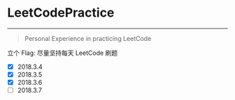 # LeetCodePractice

-------

> Personal Experience in practicing LeetCode

立个 Flag: 尽量坚持每天 LeetCode 刷题

-   [x] 2018.3.4
-   [x] 2018.3.5
-   [x] 2018.3.6
-   [ ] 2018.3.7